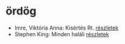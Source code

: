 # ördög

- Imre, Viktória Anna: Kísértés Rt. [részletek](_details/Imre%2C%20Vikt%C3%B3ria%20Anna.md#id_632)
- Stephen King: Minden haláli [részletek](_details/Stephen%20King.md#id_573)